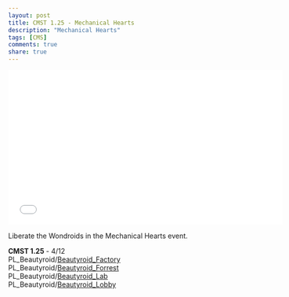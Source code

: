 ```yaml
---
layout: post
title: CMST 1.25 - Mechanical Hearts
description: "Mechanical Hearts"
tags: [CMS]
comments: true
share: true
---
```


<iframe width="560" height="315" src="//www.youtube.com/embed/videoseries?list=PLARr36qkoiWbe_gOORrBn_4qIbqPJUF2Y" frameborder="0" allowfullscreen></iframe>

Liberate the Wondroids in the Mechanical Hearts event.

<b>CMST 1.25</b> - 4/12  
PL_Beautyroid/<a href="https://youtu.be/IqfKfW0KQ0g">Beautyroid_Factory</a>  
PL_Beautyroid/<a href="https://youtu.be/wnSwoYrY70Q">Beautyroid_Forrest</a>  
PL_Beautyroid/<a href="https://youtu.be/aHR0xM6CVQ0">Beautyroid_Lab</a>  
PL_Beautyroid/<a href="https://youtu.be/-aT2UF3yW1I">Beautyroid_Lobby</a>
